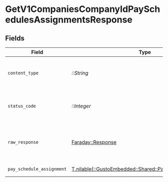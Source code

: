 # GetV1CompaniesCompanyIdPaySchedulesAssignmentsResponse


## Fields

| Field                                                                                                     | Type                                                                                                      | Required                                                                                                  | Description                                                                                               |
| --------------------------------------------------------------------------------------------------------- | --------------------------------------------------------------------------------------------------------- | --------------------------------------------------------------------------------------------------------- | --------------------------------------------------------------------------------------------------------- |
| `content_type`                                                                                            | *::String*                                                                                                | :heavy_check_mark:                                                                                        | HTTP response content type for this operation                                                             |
| `status_code`                                                                                             | *::Integer*                                                                                               | :heavy_check_mark:                                                                                        | HTTP response status code for this operation                                                              |
| `raw_response`                                                                                            | [Faraday::Response](https://www.rubydoc.info/gems/faraday/Faraday/Response)                               | :heavy_check_mark:                                                                                        | Raw HTTP response; suitable for custom response parsing                                                   |
| `pay_schedule_assignment`                                                                                 | [T.nilable(::GustoEmbedded::Shared::PayScheduleAssignment)](../../models/shared/payscheduleassignment.md) | :heavy_minus_sign:                                                                                        | Example response                                                                                          |
